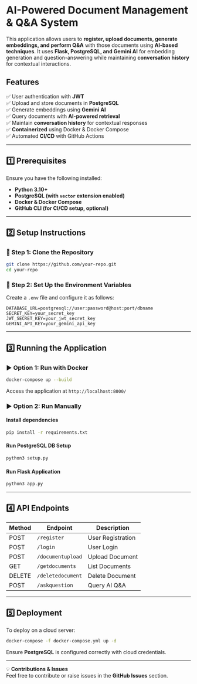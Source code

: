 # **AI-Powered Document Management & Q&A System**

This application allows users to **register, upload documents, generate embeddings, and perform Q&A** with those documents using **AI-based techniques**. It uses **Flask, PostgreSQL, and Gemini AI** for embedding generation and question-answering while maintaining **conversation history** for contextual interactions.

## **Features**  
✅ User authentication with **JWT**  
✅ Upload and store documents in **PostgreSQL**  
✅ Generate embeddings using **Gemini AI**  
✅ Query documents with **AI-powered retrieval**  
✅ Maintain **conversation history** for contextual responses  
✅ **Containerized** using Docker & Docker Compose  
✅ Automated **CI/CD** with GitHub Actions  

---

## **1️⃣ Prerequisites**  
Ensure you have the following installed:  

- **Python 3.10+**  
- **PostgreSQL (with `vector` extension enabled)**  
- **Docker & Docker Compose**  
- **GitHub CLI (for CI/CD setup, optional)**  

---

## **2️⃣ Setup Instructions**  

### **🔹 Step 1: Clone the Repository**  
```bash
git clone https://github.com/your-repo.git
cd your-repo
```

### **🔹 Step 2: Set Up the Environment Variables**  

Create a `.env` file and configure it as follows:  
```env
DATABASE_URL=postgresql://user:password@host:port/dbname
SECRET_KEY=your_secret_key
JWT_SECRET_KEY=your_jwt_secret_key
GEMINI_API_KEY=your_gemini_api_key
```

---

## **3️⃣ Running the Application**  

### **▶️ Option 1: Run with Docker**  
```bash
docker-compose up --build
```
Access the application at `http://localhost:8000/`

### **▶️ Option 2: Run Manually**  

#### **Install dependencies**  
```bash
pip install -r requirements.txt
```

#### **Run PostgreSQL DB Setup**  
```bash
python3 setup.py
```

#### **Run Flask Application**  
```bash
python3 app.py
```

---


## **4️⃣ API Endpoints**  

| Method | Endpoint          | Description |
|--------|------------------|-------------|
| POST   | `/register`       | User Registration |
| POST   | `/login`          | User Login |
| POST   | `/documentupload`         | Upload Document |
| GET    | `/getdocuments`      | List Documents |
| DELETE   | `/deletedocument`          | Delete Document |
| POST   | `/askquestion`          | Query AI Q&A |

---

## **5️⃣ Deployment**  
To deploy on a cloud server:  
```bash
docker-compose -f docker-compose.yml up -d
```
Ensure **PostgreSQL** is configured correctly with cloud credentials.

---

💡 **Contributions & Issues**  
Feel free to contribute or raise issues in the **GitHub Issues** section.



